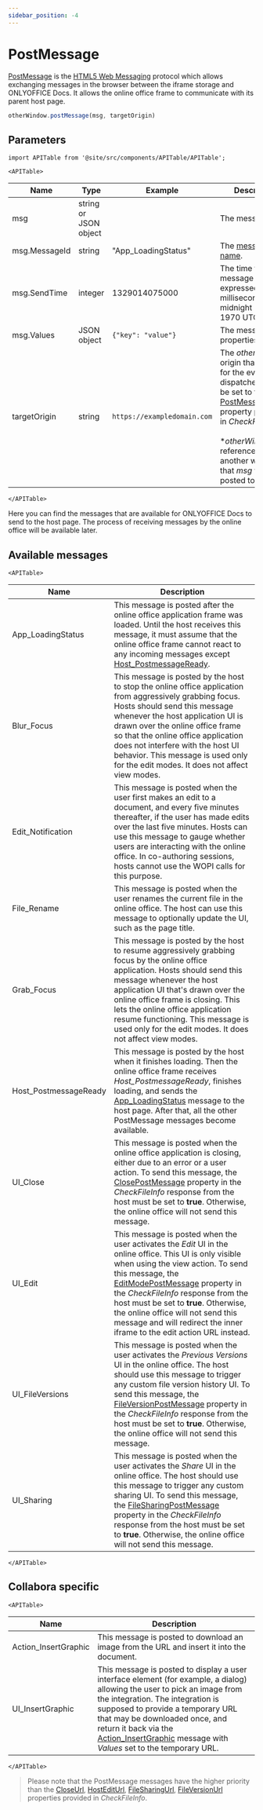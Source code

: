 ```yaml
---
sidebar_position: -4
---
```


# PostMessage

[PostMessage](https://docs.microsoft.com/en-us/microsoft-365/cloud-storage-partner-program/online/scenarios/postmessage) is the [HTML5 Web Messaging](https://html.spec.whatwg.org/multipage/web-messaging.html#posting-messages) protocol which allows exchanging messages in the browser between the iframe storage and ONLYOFFICE Docs. It allows the online office frame to communicate with its parent host page.

``` ts
otherWindow.postMessage(msg, targetOrigin)
```

## Parameters

```mdx-code-block
import APITable from '@site/src/components/APITable/APITable';

<APITable>
```

| Name          | Type                  | Example                     | Description                                                                                                                                                                                                                                                                                        |
|---------------|-----------------------|-----------------------------|----------------------------------------------------------------------------------------------------------------------------------------------------------------------------------------------------------------------------------------------------------------------------------------------------|
| msg           | string or JSON object |                             | The message data.                                                                                                                                                                                                                                                                                  |
| msg.MessageId | string                | "App\_LoadingStatus"        | The [message name](#available-messages).                                                                                                                                                                                                                                                                                  |
| msg.SendTime  | integer               | 1329014075000               | The time the message was sent, expressed as milliseconds since midnight 1 January 1970 UTC.                                                                                                                                                                                                        |
| msg.Values    | JSON object           | `{"key": "value"}`          | The message properties.                                                                                                                                                                                                                                                                            |
| targetOrigin  | string                | `https://exampledomain.com` | The *otherWindow* origin that must be for the event to be dispatched. It will be set to the [PostMessageOrigin](./wopi-rest-api/checkfileinfo.md#PostMessageOrigin) property provided in *CheckFileInfo*.<br /><br />**otherWindow* is a reference to another window that *msg* will be posted to. |

```mdx-code-block
</APITable>
```

Here you can find the messages that are available for ONLYOFFICE Docs to send to the host page. The process of receiving messages by the online office will be available later.

## Available messages

```mdx-code-block
<APITable>
```

| Name                   | Description                                                                                                                                                                                                                                                                                                                                                                                                                                             |
|------------------------|---------------------------------------------------------------------------------------------------------------------------------------------------------------------------------------------------------------------------------------------------------------------------------------------------------------------------------------------------------------------------------------------------------------------------------------------------------|
| App\_LoadingStatus     | This message is posted after the online office application frame was loaded. Until the host receives this message, it must assume that the online office frame cannot react to any incoming messages except [Host\_PostmessageReady](#Host_PostmessageReady).                                                                                                                                                                                           |
| Blur\_Focus            | This message is posted by the host to stop the online office application from aggressively grabbing focus. Hosts should send this message whenever the host application UI is drawn over the online office frame so that the online office application does not interfere with the host UI behavior. This message is used only for the edit modes. It does not affect view modes.                                                                       |
| Edit\_Notification     | This message is posted when the user first makes an edit to a document, and every five minutes thereafter, if the user has made edits over the last five minutes. Hosts can use this message to gauge whether users are interacting with the online office. In co-authoring sessions, hosts cannot use the WOPI calls for this purpose.                                                                                                                 |
| File\_Rename           | This message is posted when the user renames the current file in the online office. The host can use this message to optionally update the UI, such as the page title.                                                                                                                                                                                                                                                                                  |
| Grab\_Focus            | This message is posted by the host to resume aggressively grabbing focus by the online office application. Hosts should send this message whenever the host application UI that's drawn over the online office frame is closing. This lets the online office application resume functioning. This message is used only for the edit modes. It does not affect view modes.                                                                               |
| Host\_PostmessageReady | This message is posted by the host when it finishes loading. Then the online office frame receives *Host\_PostmessageReady*, finishes loading, and sends the [App\_LoadingStatus](#App_LoadingStatus) message to the host page. After that, all the other PostMessage messages become available.                                                                                                                                                        |
| UI\_Close              | This message is posted when the online office application is closing, either due to an error or a user action. To send this message, the [ClosePostMessage](./wopi-rest-api/checkfileinfo.md#ClosePostMessage) property in the *CheckFileInfo* response from the host must be set to **true**. Otherwise, the online office will not send this message.                                                                                                 |
| UI\_Edit               | This message is posted when the user activates the *Edit* UI in the online office. This UI is only visible when using the view action. To send this message, the [EditModePostMessage](./wopi-rest-api/checkfileinfo.md#EditModePostMessage) property in the *CheckFileInfo* response from the host must be set to **true**. Otherwise, the online office will not send this message and will redirect the inner iframe to the edit action URL instead. |
| UI\_FileVersions       | This message is posted when the user activates the *Previous Versions* UI in the online office. The host should use this message to trigger any custom file version history UI. To send this message, the [FileVersionPostMessage](./wopi-rest-api/checkfileinfo.md#FileVersionPostMessage) property in the *CheckFileInfo* response from the host must be set to **true**. Otherwise, the online office will not send this message.                    |
| UI\_Sharing            | This message is posted when the user activates the *Share* UI in the online office. The host should use this message to trigger any custom sharing UI. To send this message, the [FileSharingPostMessage](./wopi-rest-api/checkfileinfo.md#FileSharingPostMessage) property in the *CheckFileInfo* response from the host must be set to **true**. Otherwise, the online office will not send this message.                                             |

```mdx-code-block
</APITable>
```

## Collabora specific

```mdx-code-block
<APITable>
```

| Name                  | Description                                                                                                                                                                                                                                                                                                                                               |
|-----------------------|-----------------------------------------------------------------------------------------------------------------------------------------------------------------------------------------------------------------------------------------------------------------------------------------------------------------------------------------------------------|
| Action\_InsertGraphic | This message is posted to download an image from the URL and insert it into the document.                                                                                                                                                                                                                                                                 |
| UI\_InsertGraphic     | This message is posted to display a user interface element (for example, a dialog) allowing the user to pick an image from the integration. The integration is supposed to provide a temporary URL that may be downloaded once, and return it back via the [Action\_InsertGraphic](#Action_InsertGraphic) message with *Values* set to the temporary URL. |

```mdx-code-block
</APITable>
```

> Please note that the PostMessage messages have the higher priority than the [CloseUrl](./wopi-rest-api/checkfileinfo.md#CloseUrl), [HostEditUrl](./wopi-rest-api/checkfileinfo.md#HostEditUrl), [FileSharingUrl](./wopi-rest-api/checkfileinfo.md#FileSharingUrl), [FileVersionUrl](./wopi-rest-api/checkfileinfo.md#FileVersionUrl) properties provided in *CheckFileInfo*.
